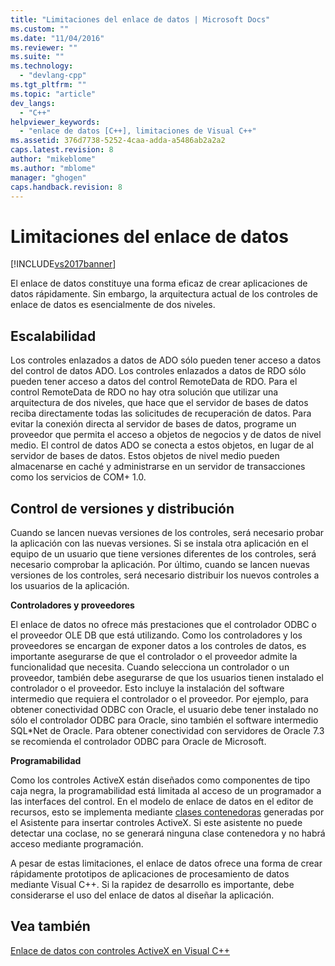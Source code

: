 ```yaml
---
title: "Limitaciones del enlace de datos | Microsoft Docs"
ms.custom: ""
ms.date: "11/04/2016"
ms.reviewer: ""
ms.suite: ""
ms.technology: 
  - "devlang-cpp"
ms.tgt_pltfrm: ""
ms.topic: "article"
dev_langs: 
  - "C++"
helpviewer_keywords: 
  - "enlace de datos [C++], limitaciones de Visual C++"
ms.assetid: 376d7738-5252-4caa-adda-a5486ab2a2a2
caps.latest.revision: 8
author: "mikeblome"
ms.author: "mblome"
manager: "ghogen"
caps.handback.revision: 8
---
```

# Limitaciones del enlace de datos
[!INCLUDE[vs2017banner](../../assembler/inline/includes/vs2017banner.md)]

El enlace de datos constituye una forma eficaz de crear aplicaciones de datos rápidamente.  Sin embargo, la arquitectura actual de los controles de enlace de datos es esencialmente de dos niveles.  
  
## Escalabilidad  
 Los controles enlazados a datos de ADO sólo pueden tener acceso a datos del control de datos ADO.  Los controles enlazados a datos de RDO sólo pueden tener acceso a datos del control RemoteData de RDO.  Para el control RemoteData de RDO no hay otra solución que utilizar una arquitectura de dos niveles, que hace que el servidor de bases de datos reciba directamente todas las solicitudes de recuperación de datos.  Para evitar la conexión directa al servidor de bases de datos, programe un proveedor que permita el acceso a objetos de negocios y de datos de nivel medio.  El control de datos ADO se conecta a estos objetos, en lugar de al servidor de bases de datos.  Estos objetos de nivel medio pueden almacenarse en caché y administrarse en un servidor de transacciones como los servicios de COM\+ 1.0.  
  
## Control de versiones y distribución  
 Cuando se lancen nuevas versiones de los controles, será necesario probar la aplicación con las nuevas versiones.  Si se instala otra aplicación en el equipo de un usuario que tiene versiones diferentes de los controles, será necesario comprobar la aplicación.  Por último, cuando se lancen nuevas versiones de los controles, será necesario distribuir los nuevos controles a los usuarios de la aplicación.  
  
 **Controladores y proveedores**  
  
 El enlace de datos no ofrece más prestaciones que el controlador ODBC o el proveedor OLE DB que está utilizando.  Como los controladores y los proveedores se encargan de exponer datos a los controles de datos, es importante asegurarse de que el controlador o el proveedor admite la funcionalidad que necesita.  Cuando selecciona un controlador o un proveedor, también debe asegurarse de que los usuarios tienen instalado el controlador o el proveedor.  Esto incluye la instalación del software intermedio que requiera el controlador o el proveedor.  Por ejemplo, para obtener conectividad ODBC con Oracle, el usuario debe tener instalado no sólo el controlador ODBC para Oracle, sino también el software intermedio SQL\*Net de Oracle.  Para obtener conectividad con servidores de Oracle 7.3 se recomienda el controlador ODBC para Oracle de Microsoft.  
  
 **Programabilidad**  
  
 Como los controles ActiveX están diseñados como componentes de tipo caja negra, la programabilidad está limitada al acceso de un programador a las interfaces del control.  En el modelo de enlace de datos en el editor de recursos, esto se implementa mediante [clases contenedoras](../../data/ado-rdo/wrapper-classes.md) generadas por el Asistente para insertar controles ActiveX.  Si este asistente no puede detectar una coclase, no se generará ninguna clase contenedora y no habrá acceso mediante programación.  
  
 A pesar de estas limitaciones, el enlace de datos ofrece una forma de crear rápidamente prototipos de aplicaciones de procesamiento de datos mediante Visual C\+\+.  Si la rapidez de desarrollo es importante, debe considerarse el uso del enlace de datos al diseñar la aplicación.  
  
## Vea también  
 [Enlace de datos con controles ActiveX en Visual C\+\+](../../data/ado-rdo/databinding-with-activex-controls-in-visual-cpp.md)